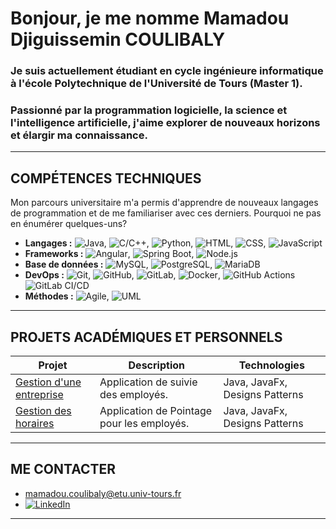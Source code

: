 # Bonjour, je me nomme Mamadou Djiguissemin COULIBALY

### Je suis actuellement étudiant en cycle ingénieure informatique à l'école Polytechnique de l'Université de Tours (Master 1).
### Passionné par la programmation logicielle, la science et l'intelligence artificielle, j'aime explorer de nouveaux horizons et élargir ma connaissance.


---

## COMPÉTENCES TECHNIQUES
Mon parcours universitaire m'a permis d'apprendre de nouveaux langages de programmation et de me familiariser avec ces derniers. Pourquoi ne pas en énumérer quelques-uns?

- **Langages :** ![Java](https://img.shields.io/badge/Java-ED8B00?logo=openjdk&logoColor=white), ![C/C++](https://img.shields.io/badge/C/C++-5197BD?logo=cplusplus&logoColor=white), ![Python](https://img.shields.io/badge/Python-3776AB?logo=python&logoColor=white), ![HTML](https://img.shields.io/badge/HTML-6170AF?logo=html5&logoColor=white), ![CSS](https://img.shields.io/badge/CSS-A582BG?logo=css&logoColor=white), ![JavaScript](https://img.shields.io/badge/JavaScript-F7DF1E?logo=javascript&logoColor=white)
- **Frameworks :** ![Angular](https://img.shields.io/badge/Angular-DD0031?logo=angular&logoColor=white), ![Spring Boot](https://img.shields.io/badge/Spring%20Boot-6DB33F?logo=springboot&logoColor=white), ![Node.js](https://img.shields.io/badge/Node.js-339933?logo=node.js&logoColor=white)
- **Base de données :** ![MySQL](https://img.shields.io/badge/MySQL-4479A1?logo=mysql&logoColor=white), ![PostgreSQL](https://img.shields.io/badge/PostgreSQL-4169E1?logo=postgresql&logoColor=white), ![MariaDB](https://img.shields.io/badge/MariaDB-003545?logo=mariadb&logoColor=white)
- **DevOps :** ![Git](https://img.shields.io/badge/Git-F05032?logo=git&logoColor=white), ![GitHub](https://img.shields.io/badge/GitHub-181717?logo=github&logoColor=white), ![GitLab](https://img.shields.io/badge/GitLab-FC6D26?logo=gitlab&logoColor=white), ![Docker](https://img.shields.io/badge/Docker-2496ED?logo=docker&logoColor=white),     ![GitHub Actions](https://img.shields.io/badge/GitHub_Actions-2088FF?logo=github-actions&logoColor=white)
![GitLab CI/CD](https://img.shields.io/badge/GitLab_CI%2FCD-FC6D26?logo=gitlab&logoColor=white)
- **Méthodes :** ![Agile](https://img.shields.io/badge/Agile%2FScrum-2496ED?logo=scrumalliance&logoColor=white), ![UML](https://img.shields.io/badge/UML-02569B?logoColor=white)

---

## PROJETS ACADÉMIQUES ET PERSONNELS
| Projet | Description | Technologies |
|--------|-------------|--------------|
| [Gestion d'une entreprise]() | Application de suivie des employés. | Java, JavaFx, Designs Patterns |
| [Gestion des horaires]() | Application de Pointage pour les employés. | Java, JavaFx, Designs Patterns |

---

## ME CONTACTER
- [mamadou.coulibaly@etu.univ-tours.fr](mailto:mamadou.coulibaly@etu.univ-tours.fr)
- [![LinkedIn](https://img.shields.io/badge/LinkedIn-0077B5?logo=linkedin&logoColor=white)](https://linkedin.com/in/mamadou-djiguissemin-coulibaly)

---

<!--
**Mdc1960/Mdc1960** is a ✨ _special_ ✨ repository because its `README.md` (this file) appears on your GitHub profile.

Here are some ideas to get you started:

- 🔭 I’m currently working on ...
- 🌱 I’m currently learning ...
- 👯 I’m looking to collaborate on ...
- 🤔 I’m looking for help with ...
- 💬 Ask me about ...
- 📫 How to reach me: ...
- 😄 Pronouns: ...
- ⚡ Fun fact: ...
-->
